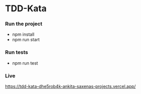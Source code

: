 # TDD-Kata

### Run the project
- npm install
- npm run start

### Run tests
- npm run test

### Live 
https://tdd-kata-dhe5rob4k-ankita-saxenas-projects.vercel.app/